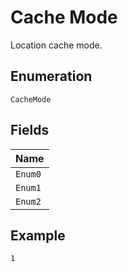 
# Cache Mode

Location cache mode.

## Enumeration

`CacheMode`

## Fields

| Name |
|  --- |
| `Enum0` |
| `Enum1` |
| `Enum2` |

## Example

```
1
```

